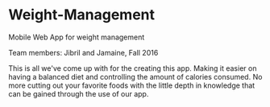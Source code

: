 # Weight-Management
Mobile Web App for weight  management

Team members: Jibril and Jamaine, Fall 2016

This is all we've come up with for the creating this app. Making it easier on having a balanced diet and controlling the amount of calories consumed. No more cutting out your favorite foods with the little depth in knowledge that can be gained through the use of our app.
